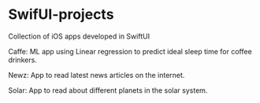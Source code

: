 # SwifUI-projects
Collection of iOS apps developed in SwiftUI

Caffe: ML app using Linear regression to predict ideal sleep time for coffee drinkers.

Newz: App to read latest news articles on the internet.

Solar: App to read about different planets in the solar system.
